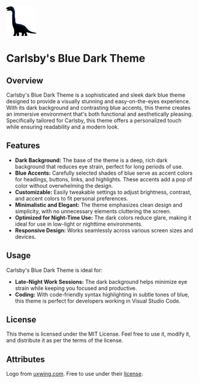 <img src="images/carlsby_blue.png" alt="Logo" width="80" height="80"> 

# Carlsby's Blue Dark Theme

## Overview

Carlsby's Blue Dark Theme is a sophisticated and sleek dark blue theme designed to provide a visually stunning and easy-on-the-eyes experience. With its dark background and contrasting blue accents, this theme creates an immersive environment that's both functional and aesthetically pleasing. Specifically tailored for Carlsby, this theme offers a personalized touch while ensuring readability and a modern look.

## Features

- **Dark Background:** The base of the theme is a deep, rich dark background that reduces eye strain, perfect for long periods of use.
- **Blue Accents:** Carefully selected shades of blue serve as accent colors for headings, buttons, links, and highlights. These accents add a pop of color without overwhelming the design.
- **Customizable:** Easily tweakable settings to adjust brightness, contrast, and accent colors to fit personal preferences.
- **Minimalistic and Elegant:** The theme emphasizes clean design and simplicity, with no unnecessary elements cluttering the screen.
- **Optimized for Night-Time Use:** The dark colors reduce glare, making it ideal for use in low-light or nighttime environments.
- **Responsive Design:** Works seamlessly across various screen sizes and devices.

## Usage

Carlsby's Blue Dark Theme is ideal for:

- **Late-Night Work Sessions:** The dark background helps minimize eye strain while keeping you focused and productive.
- **Coding:** With code-friendly syntax highlighting in subtle tones of blue, this theme is perfect for developers working in Visual Studio Code.

## License

This theme is licensed under the MIT License. Feel free to use it, modify it, and distribute it as per the terms of the license.

## Attributes
Logo from <a href="https://uxwing.com/">uxwing.com</a>. Free to use under their <a href="https://uxwing.com/license/">license</a>.